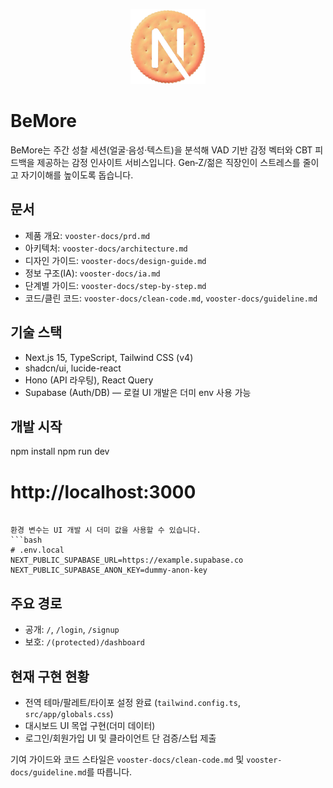 <p align="center">
  <img alt="BeMore" src="public/easynext.png" width="120" />
</p>

# BeMore

BeMore는 주간 성찰 세션(얼굴·음성·텍스트)을 분석해 VAD 기반 감정 벡터와 CBT 피드백을 제공하는 감정 인사이트 서비스입니다. Gen‑Z/젊은 직장인이 스트레스를 줄이고 자기이해를 높이도록 돕습니다.

## 문서
- 제품 개요: `vooster-docs/prd.md`
- 아키텍처: `vooster-docs/architecture.md`
- 디자인 가이드: `vooster-docs/design-guide.md`
- 정보 구조(IA): `vooster-docs/ia.md`
- 단계별 가이드: `vooster-docs/step-by-step.md`
- 코드/클린 코드: `vooster-docs/clean-code.md`, `vooster-docs/guideline.md`

## 기술 스택
- Next.js 15, TypeScript, Tailwind CSS (v4)
- shadcn/ui, lucide-react
- Hono (API 라우팅), React Query
- Supabase (Auth/DB) — 로컬 UI 개발은 더미 env 사용 가능

## 개발 시작
npm install
npm run dev
# http://localhost:3000
```

환경 변수는 UI 개발 시 더미 값을 사용할 수 있습니다.
```bash
# .env.local
NEXT_PUBLIC_SUPABASE_URL=https://example.supabase.co
NEXT_PUBLIC_SUPABASE_ANON_KEY=dummy-anon-key
```

## 주요 경로
- 공개: `/`, `/login`, `/signup`
- 보호: `/(protected)/dashboard`

## 현재 구현 현황
- 전역 테마/팔레트/타이포 설정 완료 (`tailwind.config.ts`, `src/app/globals.css`)
- 대시보드 UI 목업 구현(더미 데이터)
- 로그인/회원가입 UI 및 클라이언트 단 검증/스텁 제출

기여 가이드와 코드 스타일은 `vooster-docs/clean-code.md` 및 `vooster-docs/guideline.md`를 따릅니다.
